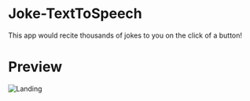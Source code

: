 # Joke-TextToSpeech
This app would recite thousands of jokes to you on the click of a button!

# Preview
![Landing](https://user-images.githubusercontent.com/66758271/88646355-afde7700-d0e2-11ea-82e3-ac7cf2cc92d8.PNG)

